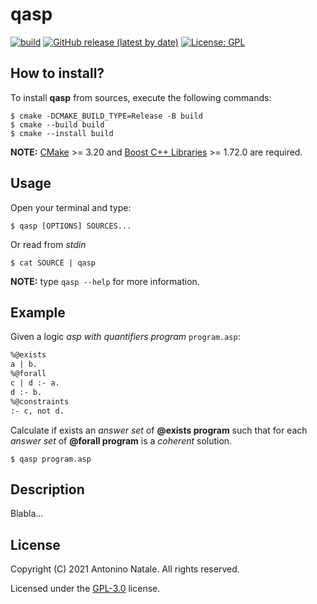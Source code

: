 # qasp
[![build](https://github.com/kwrx/qasp/actions/workflows/cmake-build.yml/badge.svg)](https://github.com/kwrx/qasp/actions/workflows/cmake-build.yml)
[![GitHub release (latest by date)](https://img.shields.io/github/v/release/kwrx/qasp)](https://github.com/kwrx/qasp/releases/latest)
[![License: GPL](https://img.shields.io/badge/License-GPL-blue.svg)](/LICENSE) 

## How to install?
To install **qasp** from sources, execute the following commands:
```shell script
$ cmake -DCMAKE_BUILD_TYPE=Release -B build
$ cmake --build build
$ cmake --install build
```
**NOTE:** [CMake](https://cmake.org/) >= 3.20 and [Boost C++ Libraries](https://www.boost.org/) >= 1.72.0 are required.

## Usage
Open your terminal and type:
```shell script
$ qasp [OPTIONS] SOURCES...
```
Or read from *stdin*
```shell script
$ cat SOURCE | qasp
```
**NOTE:** type ```qasp --help``` for more information.

## Example
Given a logic *asp with quantifiers program* ```program.asp```:
```asp
%@exists
a | b.
%@forall
c | d :- a.
d :- b.  
%@constraints
:- c, not d.
```
Calculate if exists an *answer set* of **@exists program** such that for each *answer set* of **@forall program** is a *coherent* solution.
```shell script
$ qasp program.asp
```
## Description
Blabla...

## License
Copyright (C) 2021 Antonino Natale. All rights reserved.  

Licensed under the [GPL-3.0](/LICENSE) license.
